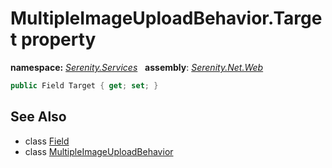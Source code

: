 # MultipleImageUploadBehavior.Target property
**namespace:** *[Serenity.Services](../../README.md#serenity.services-namespace)*   **assembly**: *[Serenity.Net.Web](../../README.md)*

```csharp
public Field Target { get; set; }
```

## See Also

* class [Field](../Serenity.Net.Entity/../../Serenity.Data/Field.md)
* class [MultipleImageUploadBehavior](../MultipleImageUploadBehavior.md)